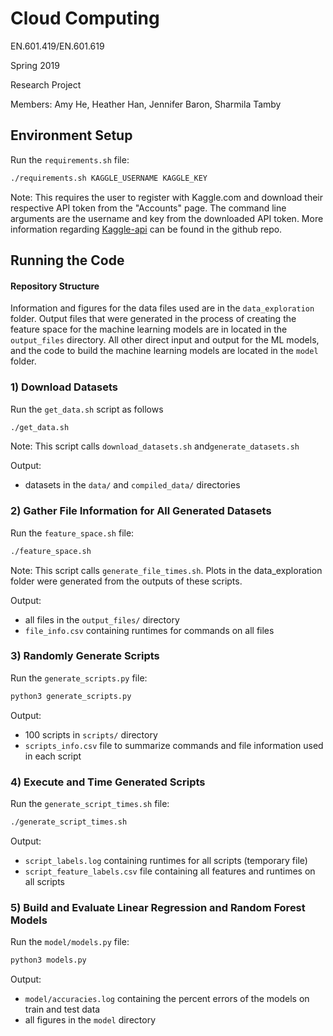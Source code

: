 # Cloud Computing

EN.601.419/EN.601.619

Spring 2019

Research Project

Members: Amy He, Heather Han, Jennifer Baron, Sharmila Tamby 


## Environment Setup
Run the ```requirements.sh``` file:
```bash
./requirements.sh KAGGLE_USERNAME KAGGLE_KEY
```
Note: This requires the user to register with Kaggle.com and download their respective API token from the "Accounts" page. The command line arguments are the username and key from the downloaded API token. More information regarding [Kaggle-api](https://github.com/Kaggle/kaggle-api) can be found in the github repo.

## Running the Code
#### Repository Structure
Information and figures for the data files used are in the ```data_exploration``` folder. Output files that were generated in the process of creating the feature space for the machine learning models are in located in the ```output_files``` directory. All other direct input and output for the ML models, and the code to build the machine learning models are located in the ```model``` folder. 

### 1) Download Datasets
Run the ```get_data.sh``` script as follows
```bash
./get_data.sh
```
Note: This script calls ```download_datasets.sh``` and```generate_datasets.sh```

Output: 
* datasets in the ```data/``` and ```compiled_data/``` directories


### 2) Gather File Information for All Generated Datasets
Run the ```feature_space.sh``` file:
```bash
./feature_space.sh
```

Note: This script calls ```generate_file_times.sh```. Plots in the data_exploration folder were generated from the outputs of these scripts.

Output:
* all files in the ```output_files/``` directory
* ```file_info.csv``` containing runtimes for commands on all files


### 3) Randomly Generate Scripts
Run the ```generate_scripts.py``` file:
```bash
python3 generate_scripts.py
```

Output: 
* 100 scripts in ```scripts/``` directory
* ```scripts_info.csv``` file to summarize commands and file information used in each script


### 4) Execute and Time Generated Scripts
Run the ```generate_script_times.sh``` file:
```bash
./generate_script_times.sh
```

Output:
* ```script_labels.log``` containing runtimes for all scripts (temporary file)
* ```script_feature_labels.csv``` file containing all features and runtimes on all scripts


### 5) Build and Evaluate Linear Regression and Random Forest Models
Run the ```model/models.py``` file:
```bash
python3 models.py
```

Output:
* ```model/accuracies.log``` containing the percent errors of the models on train and test data
* all figures in the ```model``` directory
